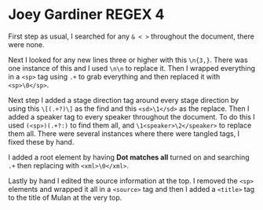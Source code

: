 # Joey Gardiner REGEX 4

First step as usual, I searched for any `& < >` throughout the document, there were none. 

Next I looked for any new lines three or higher with this `\n{3,}`. There was one instance of this and I used `\n\n` to replace it. Then I wrapped everything in a `<sp>` tag using `.+` to grab everything and then replaced it with `<sp>\0</sp>`. 

Next step I added a stage direction tag around every stage direction by using this `\[(.+?)\]` as the find and this `<sd>\1</sd>` as the replace. Then I added a speaker tag to every speaker throughout the document. To do this I used `(<sp>)(.+?:)` to find them all, and `\1<speaker>\2</speaker>` to replace them all. There were several instances where there were tangled tags, I fixed these by hand.

I added a root element by having **Dot matches all** turned on and searching `.+` then replacing with `<xml>\0</xml>`.

Lastly by hand I edited the source information at the top. I removed the `<sp>` elements and wrapped it all in a `<source>` tag and then I added a `<title>` tag to the title of Mulan at the very top.
